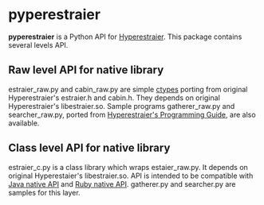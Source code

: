 # pyperestraier
**pyperestraier** is a Python API for [Hyperestraier](http://fallabs.com/hyperestraier/).
This package contains several levels API.

## Raw level API for native library
estraier_raw.py and cabin_raw.py are simple [ctypes](https://docs.python.org/2.7/library/ctypes.html) porting
from original Hyperestraier's estraier.h and cabin.h.
They depends on original Hyperestraier's libestraier.so.
Sample programs gatherer_raw.py and searcher_raw.py,
ported from [Hyperestraier's Programming Guide](http://fallabs.com/hyperestraier/pguide-en.html),
are also available.

## Class level API for native library
estraier_c.py is a class library which wraps estaier_raw.py.
It depends on original Hyperestaier's libestraier.so.
API is intended to be compatible with [Java native API](http://fallabs.com/hyperestraier/javanativeapi/) and [Ruby native API](http://fallabs.com/hyperestraier/rubynativeapi/).
gatherer.py and searcher.py are samples for this layer.
